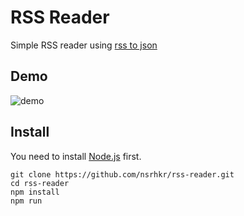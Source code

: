 # RSS Reader

Simple RSS reader using [rss to json](https://rss2json.com/, "rss to json online converter")

## Demo

![demo](https://github.com/nsrhkr/rss-reader/wiki/images/demo.gif)

## Install

You need to install [Node.js](https://nodejs.org/, "Node.js") first.

```
git clone https://github.com/nsrhkr/rss-reader.git
cd rss-reader
npm install
npm run
```
